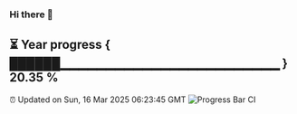 ### Hi there 👋
⏳ Year progress { ██████▁▁▁▁▁▁▁▁▁▁▁▁▁▁▁▁▁▁▁▁▁▁▁▁ } 20.35 %
---
⏰ Updated on Sun, 16 Mar 2025 06:23:45 GMT
![Progress Bar CI](https://github.com/liununu/liununu/workflows/Progress%20Bar%20CI/badge.svg)
